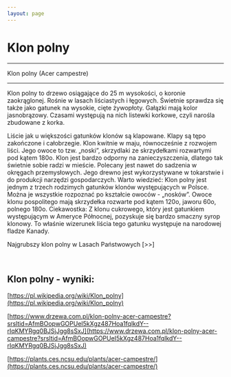 ```yaml
---
layout: page
---
```


# Klon polny

---
Klon polny (Acer campestre)

---
Klon polny to drzewo osiągające do 25 m wysokości, o koronie zaokrąglonej. Rośnie w lasach liściastych i łęgowych. Świetnie sprawdza się także jako gatunek na wysokie, cięte żywopłoty. Gałązki mają kolor jasnobrązowy. Czasami występują na nich listewki korkowe, czyli narośla zbudowane z korka. 

Liście jak u większości gatunków klonów są klapowane. Klapy są tępo zakończone i całobrzegie. Klon kwitnie w maju, równocześnie z rozwojem liści. Jego owoce to tzw. „noski”, skrzydlaki ze skrzydełkami rozwartymi pod kątem 180o. Klon jest bardzo odporny na zanieczyszczenia, dlatego tak świetnie sobie radzi w mieście. Polecany jest nawet do sadzenia w okręgach przemysłowych. Jego drewno jest wykorzystywane w tokarstwie i do produkcji narzędzi gospodarczych. Warto wiedzieć: Klon polny jest jednym z trzech rodzimych gatunków klonów występujących w Polsce. Można je wszystkie rozpoznać po kształcie owoców - „nosków”. Owoce klonu pospolitego mają skrzydełka rozwarte pod kątem 120o, jaworu 60o, polnego 180o. Ciekawostka: Z klonu cukrowego, który jest gatunkiem występującym w Ameryce Północnej, pozyskuje się bardzo smaczny syrop klonowy. To właśnie wizerunek liścia tego gatunku występuje na narodowej fladze Kanady.

Najgrubszy klon polny w Lasach Państwowych [>>] 

 

## Klon polny - wyniki:
[https://pl.wikipedia.org/wiki/Klon_polny](https://pl.wikipedia.org/wiki/Klon_polny)

[https://www.drzewa.com.pl/klon-polny-acer-campestre?srsltid=AfmBOopwGOPUeI5kXgz487Hoa1fqlkdY--rIqKMYRgq0BJSjJgg8sSxJ](https://www.drzewa.com.pl/klon-polny-acer-campestre?srsltid=AfmBOopwGOPUeI5kXgz487Hoa1fqlkdY--rIqKMYRgq0BJSjJgg8sSxJ)

[https://plants.ces.ncsu.edu/plants/acer-campestre/](https://plants.ces.ncsu.edu/plants/acer-campestre/)

